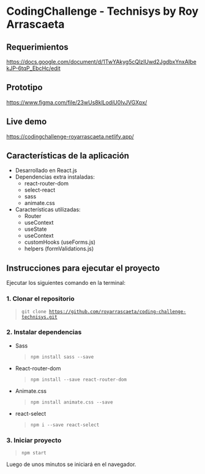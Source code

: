 # CodingChallenge - Technisys by Roy Arrascaeta

## Requerimientos

https://docs.google.com/document/d/1TwYAkyg5cQlzIUwd2JgdbxYnxAIbekJP-6tqP_EbcHc/edit

## Prototipo

https://www.figma.com/file/23wUs8klLodiU0IvJVGXpx/

## Live demo

https://codingchallenge-royarrascaeta.netlify.app/

## Características de la aplicación

- Desarrollado en React.js
- Dependencias extra instaladas:
  - react-router-dom
  - select-react
  - sass
  - animate.css
- Características utilizadas:
  - Router
  - useContext
  - useState
  - useContext
  - customHooks (useForms.js)
  - helpers (formValidations.js)

## Instrucciones para ejecutar el proyecto

Ejecutar los siguientes comando en la terminal:

### 1. Clonar el repositorio

> <code>git clone https://github.com/royarrascaeta/coding-challenge-technisys.git</code>

### 2. Instalar dependencias

- Sass
  > <code>npm install sass --save</code>
- React-router-dom
  > <code>npm install --save react-router-dom </code>
- Animate.css
  > <code>npm install animate.css --save </code>
- react-select
  > <code>npm i --save react-select</code>

### 3. Iniciar proyecto

> <code>npm start</code>

Luego de unos minutos se iniciará en el navegador.
